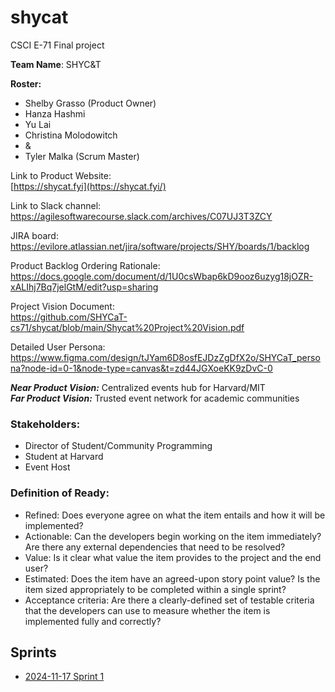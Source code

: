 # shycat

CSCI E-71 Final project

**Team Name**: SHYC&T  

**Roster:**
- Shelby Grasso (Product Owner)
- Hanza Hashmi
- Yu Lai
- Christina Molodowitch
- &
- Tyler Malka (Scrum Master)

Link to Product Website:  
[https://shycat.fyi](https://shycat.fyi/)

Link to Slack channel:  
https://agilesoftwarecourse.slack.com/archives/C07UJ3T3ZCY

JIRA board:  
https://evilore.atlassian.net/jira/software/projects/SHY/boards/1/backlog

Product Backlog Ordering Rationale:  
https://docs.google.com/document/d/1U0csWbap6kD9ooz6uzyg18jOZR-xALIhj7Bq7jelGtM/edit?usp=sharing

Project Vision Document:  
https://github.com/SHYCaT-cs71/shycat/blob/main/Shycat%20Project%20Vision.pdf

Detailed User Persona:  
https://www.figma.com/design/tJYam6D8osfEJDzZgDfX2o/SHYCaT_persona?node-id=0-1&node-type=canvas&t=zd44JGXoeKK9zDvC-0

***Near Product Vision:*** Centralized events hub for Harvard/MIT  
***Far Product Vision:*** Trusted event network for academic communities

### Stakeholders:
* Director of Student/Community Programming
* Student at Harvard
* Event Host

### Definition of Ready:
* Refined: Does everyone agree on what the item entails and how it will be implemented?
* Actionable: Can the developers begin working on the item immediately?  Are there any external dependencies that need to be resolved?
* Value: Is it clear what value the item provides to the project and the end user?
* Estimated: Does the item have an agreed-upon story point value?  Is the item sized appropriately to be completed within a single sprint?
* Acceptance criteria: Are there a clearly-defined set of testable criteria that the developers can use to measure whether the item is implemented fully and correctly?

## Sprints
* [2024-11-17 Sprint 1](sprint1.md)
